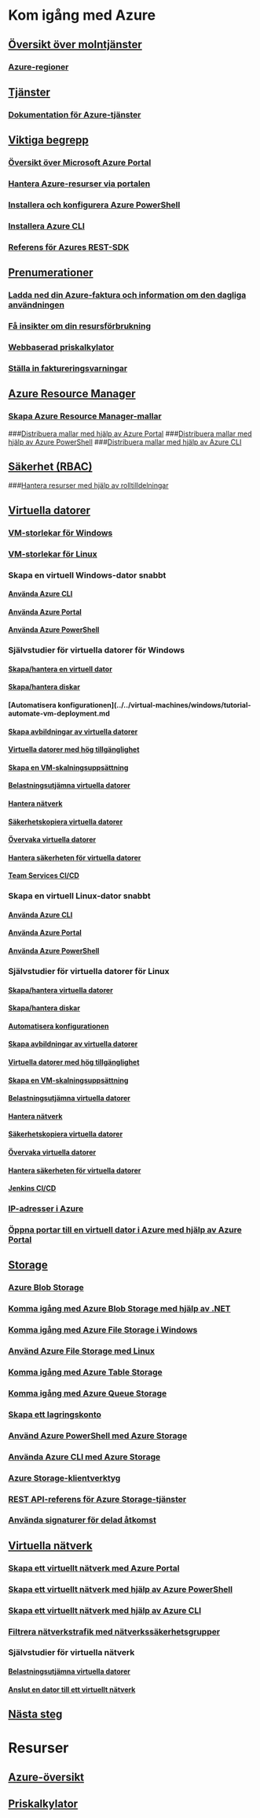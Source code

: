 # Kom igång med Azure
## [Översikt över molntjänster](azure-operations-guide.md#cloud-computing-overview)
### [Azure-regioner](https://azure.microsoft.com/regions/)
## [Tjänster](azure-operations-guide.md#azure-services)
### [Dokumentation för Azure-tjänster](https://docs.microsoft.com/azure)
## [Viktiga begrepp](azure-operations-guide.md#azure-key-concepts)
### [Översikt över Microsoft Azure Portal](https://azure.microsoft.com/documentation/articles/azure-portal-overview/) 
### [Hantera Azure-resurser via portalen](https://docs.microsoft.com/azure/azure-portal/resource-group-portal)
### [Installera och konfigurera Azure PowerShell](/powershell/azure/install-azurerm-ps)
### [Installera Azure CLI](/cli/azure/install-azure-cli.md?toc=%2fazure%2fguides%2foperations%2ftoc.json)
### [Referens för Azures REST-SDK](https://docs.microsoft.com/rest/api/index)

## [Prenumerationer](azure-operations-guide.md#azure-subscriptions)
### [Ladda ned din Azure-faktura och information om den dagliga användningen](../../billing/billing-download-azure-invoice-daily-usage-date.md?toc=%2fazure%2fguides%2foperations%2ftoc.json)
### [Få insikter om din resursförbrukning](../../billing/billing-usage-rate-card-overview.md?toc=%2fazure%2fguides%2foperations%2ftoc.json)
### [Webbaserad priskalkylator](http://azure.microsoft.com/pricing/calculator)
### [Ställa in faktureringsvarningar](../../billing/billing-set-up-alerts.md?toc=%2fazure%2fguides%2foperations%2ftoc.json)

## [Azure Resource Manager](azure-operations-guide.md#azure-resource-manager)

### [Skapa Azure Resource Manager-mallar](../../resource-group-authoring-templates.md?toc=%2fazure%2fguides%2foperations%2ftoc.json)
###[Distribuera mallar med hjälp av Azure Portal](../../azure-resource-manager/resource-group-template-deploy-portal.md?toc=%2fazure%2fguides%2foperations%2ftoc.json)
###[Distribuera mallar med hjälp av Azure PowerShell](../../azure-resource-manager/resource-group-template-deploy.md?toc=%2fazure%2fguides%2foperations%2ftoc.json)
###[Distribuera mallar med hjälp av Azure CLI](../../azure-resource-manager/resource-group-template-deploy-cli.md?toc=%2fazure%2fguides%2foperations%2ftoc.json)

## [Säkerhet (RBAC)](azure-operations-guide.md#security-of-azure-resource)
###[Hantera resurser med hjälp av rolltilldelningar](../../role-based-access-control/role-assignments-portal.md?toc=%2fazure%2fguides%2foperations%2ftoc.json)

## [Virtuella datorer](azure-operations-guide.md#azure-virtual-machines)
### [VM-storlekar för Windows](../../virtual-machines/windows/sizes.md?toc=%2fazure%2fguides%2foperations%2ftoc.json) 
### [VM-storlekar för Linux](../../virtual-machines/linux/sizes.md?toc=%2fazure%2fguides%2foperations%2ftoc.json)


### Skapa en virtuell Windows-dator snabbt
#### [Använda Azure CLI](../../virtual-machines/windows/quick-create-cli.md?toc=%2fazure%2fguides%2foperations%2ftoc.json)
#### [Använda Azure Portal](../../virtual-machines/windows/quick-create-portal.md?toc=%2fazure%2fguides%2foperations%2ftoc.json)
#### [Använda Azure PowerShell](../../virtual-machines/windows/quick-create-powershell.md?toc=%2fazure%2fguides%2foperations%2ftoc.json)
### Självstudier för virtuella datorer för Windows
#### [Skapa/hantera en virtuell dator](../../virtual-machines/windows/tutorial-manage-vm.md?toc=%2fazure%2fguides%2foperations%2ftoc.json)
#### [Skapa/hantera diskar](../../virtual-machines/windows/tutorial-manage-data-disk.md?toc=%2fazure%2fguides%2foperations%2ftoc.json)
#### [Automatisera konfigurationen](../../virtual-machines/windows/tutorial-automate-vm-deployment.md
#### [Skapa avbildningar av virtuella datorer](../../virtual-machines/windows/tutorial-custom-images.md?toc=%2fazure%2fguides%2foperations%2ftoc.json)
#### [Virtuella datorer med hög tillgänglighet](../../virtual-machines/windows/tutorial-availability-sets.md?toc=%2fazure%2fguides%2foperations%2ftoc.json)
#### [Skapa en VM-skalningsuppsättning](../../virtual-machines/windows/tutorial-create-vmss.md?toc=%2fazure%2fguides%2foperations%2ftoc.json)
#### [Belastningsutjämna virtuella datorer](../../virtual-machines/windows/tutorial-load-balancer.md?toc=%2fazure%2fguides%2foperations%2ftoc.json)
#### [Hantera nätverk](../../virtual-machines/windows/tutorial-virtual-network.md?toc=%2fazure%2fguides%2foperations%2ftoc.json)
#### [Säkerhetskopiera virtuella datorer](../../virtual-machines/windows/tutorial-backup-vms.md?toc=%2fazure%2fguides%2foperations%2ftoc.json)
#### [Övervaka virtuella datorer](../../virtual-machines/windows/tutorial-monitoring.md?toc=%2fazure%2fguides%2foperations%2ftoc.json)
#### [Hantera säkerheten för virtuella datorer](../../virtual-machines/windows/tutorial-azure-security.md?toc=%2fazure%2fguides%2foperations%2ftoc.json)
#### [Team Services CI/CD](../../virtual-machines/windows/tutorial-vsts-iis-cicd.md?toc=%2fazure%2fguides%2foperations%2ftoc.json)

### Skapa en virtuell Linux-dator snabbt
#### [Använda Azure CLI](../../virtual-machines/linux/quick-create-cli.md?toc=%2fazure%2fguides%2foperations%2ftoc.json)
#### [Använda Azure Portal](../../virtual-machines/linux/quick-create-portal.md?toc=%2fazure%2fguides%2foperations%2ftoc.json)
#### [Använda Azure PowerShell](../../virtual-machines/linux/quick-create-powershell.md?toc=%2fazure%2fguides%2foperations%2ftoc.json)
### Självstudier för virtuella datorer för Linux
#### [Skapa/hantera virtuella datorer](../../virtual-machines/linux/tutorial-manage-vm.md?toc=%2fazure%2fguides%2foperations%2ftoc.json)
#### [Skapa/hantera diskar](../../virtual-machines/linux/tutorial-manage-disks.md?toc=%2fazure%2fguides%2foperations%2ftoc.json)
#### [Automatisera konfigurationen](../../virtual-machines/linux/tutorial-automate-vm-deployment.md?toc=%2fazure%2fguides%2foperations%2ftoc.json)
#### [Skapa avbildningar av virtuella datorer](../../virtual-machines/linux/tutorial-custom-images.md?toc=%2fazure%2fguides%2foperations%2ftoc.json)
#### [Virtuella datorer med hög tillgänglighet](../../virtual-machines/linux/tutorial-availability-sets.md?toc=%2fazure%2fguides%2foperations%2ftoc.json)
#### [Skapa en VM-skalningsuppsättning](../../virtual-machines/linux/tutorial-create-vmss.md?toc=%2fazure%2fguides%2foperations%2ftoc.json)
#### [Belastningsutjämna virtuella datorer](../../virtual-machines/linux/tutorial-load-balancer.md?toc=%2fazure%2fguides%2foperations%2ftoc.json)
#### [Hantera nätverk](../../virtual-machines/linux/tutorial-virtual-network.md?toc=%2fazure%2fguides%2foperations%2ftoc.json)
#### [Säkerhetskopiera virtuella datorer](../../virtual-machines/linux/tutorial-backup-vms.md?toc=%2fazure%2fguides%2foperations%2ftoc.json)
#### [Övervaka virtuella datorer](../../virtual-machines/linux/tutorial-monitoring.md?toc=%2fazure%2fguides%2foperations%2ftoc.json)
#### [Hantera säkerheten för virtuella datorer](../../virtual-machines/linux/tutorial-azure-security.md?toc=%2fazure%2fguides%2foperations%2ftoc.json)
#### [Jenkins CI/CD](../../virtual-machines/linux/tutorial-jenkins-github-docker-cicd.md?toc=%2fazure%2fguides%2foperations%2ftoc.json)

### [IP-adresser i Azure](../../virtual-network/virtual-network-ip-addresses-overview-arm.md?toc=%2fazure%2fguides%2foperations%2ftoc.json)
### [Öppna portar till en virtuell dator i Azure med hjälp av Azure Portal](../../virtual-machines/windows/nsg-quickstart-portal.md?toc=%2fazure%2fguides%2foperations%2ftoc.json)

## [Storage](azure-operations-guide.md#azure-storage)

### [Azure Blob Storage](../../storage/blobs/storage-blob-storage-tiers.md?toc=%2fazure%2fguides%2foperations%2ftoc.json)
### [Komma igång med Azure Blob Storage med hjälp av .NET](../../storage/blobs/storage-dotnet-how-to-use-blobs.md?toc=%2fazure%2fguides%2foperations%2ftoc.json)
### [Komma igång med Azure File Storage i Windows](../../storage/files/storage-how-to-use-files-windows.md?toc=%2fazure%2fguides%2foperations%2ftoc.json) 
### [Använd Azure File Storage med Linux](../../storage/files/storage-how-to-use-files-linux.md?toc=%2fazure%2fguides%2foperations%2ftoc.json)
### [Komma igång med Azure Table Storage](../../cosmos-db/table-storage-how-to-use-dotnet.md?toc=%2fazure%2fguides%2foperations%2ftoc.json)
### [Komma igång med Azure Queue Storage](../../storage/queues/storage-dotnet-how-to-use-queues.md?toc=%2fazure%2fguides%2foperations%2ftoc.json)
### [Skapa ett lagringskonto](../../storage/common/storage-quickstart-create-account.md)
### [Använd Azure PowerShell med Azure Storage](../../storage/common/storage-powershell-guide-full.md?toc=%2fazure%2fguides%2foperations%2ftoc.json)
### [Använda Azure CLI med Azure Storage](../../storage/common/storage-azure-cli.md?toc=%2fazure%2fguides%2foperations%2ftoc.json)
### [Azure Storage-klientverktyg](../../storage/common/storage-explorers.md?toc=%2fazure%2fguides%2foperations%2ftoc.json)
### [REST API-referens för Azure Storage-tjänster](/rest/api/storageservices/Azure-Storage-Services-REST-API-Reference)
### [Använda signaturer för delad åtkomst](../../storage/common/storage-dotnet-shared-access-signature-part-1.md?toc=%2fazure%2fguides%2foperations%2ftoc.json)



## [Virtuella nätverk](azure-operations-guide.md#azure-virtual-network)
### [Skapa ett virtuellt nätverk med Azure Portal](../../virtual-network/quick-create-portal.md?toc=%2fazure%2fguides%2foperations%2ftoc.json)
### [Skapa ett virtuellt nätverk med hjälp av Azure PowerShell](../../virtual-network/quick-create-powershell.md?toc=%2fazure%2fguides%2foperations%2ftoc.json)
### [Skapa ett virtuellt nätverk med hjälp av Azure CLI](../../virtual-network/quick-create-cli.md#create-a-virtual-network?toc=%2fazure%2fguides%2foperations%2ftoc.json)
### [Filtrera nätverkstrafik med nätverkssäkerhetsgrupper](../../virtual-network/security-overview.md?toc=%2fazure%2fguides%2foperations%2ftoc.json)
### Självstudier för virtuella nätverk
#### [Belastningsutjämna virtuella datorer](../../virtual-machines/linux/tutorial-load-balancer.md?toc=%2fazure%2fguides%2foperations%2ftoc.json)
#### [Anslut en dator till ett virtuellt nätverk](../../vpn-gateway/vpn-gateway-howto-point-to-site-resource-manager-portal.md?toc=%2fazure%2fguides%2foperations%2ftoc.json)

## [Nästa steg](azure-operations-guide.md#next-steps)
# Resurser
## [Azure-översikt](https://azure.microsoft.com/roadmap/)
## [Priskalkylator](https://azure.microsoft.com/pricing/calculator/)
